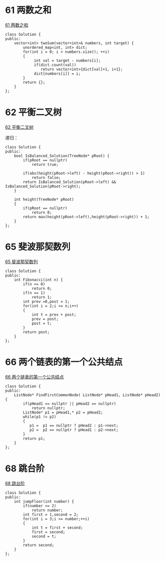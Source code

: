 # 61 两数之和

[61 两数之和](https://www.nowcoder.com/practice/20ef0972485e41019e39543e8e895b7f?tpId=190&&tqId=35361&rp=1&ru=/ta/job-code-high-rd&qru=/ta/job-code-high-rd/question-ranking)

```
class Solution {
public:    
    vector<int> twoSum(vector<int>& numbers, int target) {
        unordered_map<int, int> dict;
        for(int i = 0; i < numbers.size(); ++i)
        {
             int val = target - numbers[i];
             if(dict.count(val))
                return vector<int>{dict[val]+1, i+1}; 
             dict[numbers[i]] = i;            
        }
        return {};
    }
};
```

#  62 平衡二叉树

[62 平衡二叉树](https://www.nowcoder.com/practice/8b3b95850edb4115918ecebdf1b4d222?tpId=190&&tqId=35362&rp=1&ru=/ta/job-code-high-rd&qru=/ta/job-code-high-rd/question-ranking)

递归：

```
class Solution {
public:
    bool IsBalanced_Solution(TreeNode* pRoot) {
        if(pRoot == nullptr)
            return true;
        
        if(abs(height(pRoot->left) - height(pRoot->right)) > 1)
            return false;
        return IsBalanced_Solution(pRoot->left) && IsBalanced_Solution(pRoot->right);
    }
    
    int height(TreeNode* pRoot)
    {
        if(pRoot == nullptr)
            return 0;
        return max(height(pRoot->left),height(pRoot->right)) + 1;
    }
};
```

# 65 斐波那契数列

[65 斐波那契数列](https://www.nowcoder.com/practice/c6c7742f5ba7442aada113136ddea0c3?tpId=190&&tqId=35364&rp=1&ru=/ta/job-code-high-rd&qru=/ta/job-code-high-rd/question-ranking)

```
class Solution {
public:
    int Fibonacci(int n) {
		if(n <= 0)
			return 0;
		if(n == 1)
			return 1;
		int prev =0,post = 1;
		for(int i = 2;i <= n;i++)
		{
			int t = prev + post;
			prev = post;
			post = t;			
		}
		return post;
    }
};
```

# 66 两个链表的第一个公共结点

[66 两个链表的第一个公共结点](https://www.nowcoder.com/practice/6ab1d9a29e88450685099d45c9e31e46?tpId=190&&tqId=35197&rp=1&ru=/ta/job-code-high-rd&qru=/ta/job-code-high-rd/question-ranking)

```
class Solution {
public:
    ListNode* FindFirstCommonNode( ListNode* pHead1, ListNode* pHead2) {
        if(pHead1 == nullptr || pHead2 == nullptr)
            return nullptr;
        ListNode* p1 = pHead1,* p2 = pHead2;        
        while(p1 != p2)
        {
           p1 =  p1 == nullptr ? pHead2 : p1->next;
           p2 =  p2 == nullptr ? pHead1 : p2->next;
        }
        return p1;
    }
};
```

# 68 跳台阶

[68 跳台阶](https://www.nowcoder.com/practice/8c82a5b80378478f9484d87d1c5f12a4?tpId=190&&tqId=35199&rp=1&ru=/ta/job-code-high-rd&qru=/ta/job-code-high-rd/question-ranking)

```
class Solution {
public:
    int jumpFloor(int number) {
        if(number <= 2)
			return number;
		int first = 1,second = 2;
		for(int i = 3;i <= number;++i)
		{
			int t = first + second;
			first = second;
			second = t;			
		}
		return second;
    }
};
```

